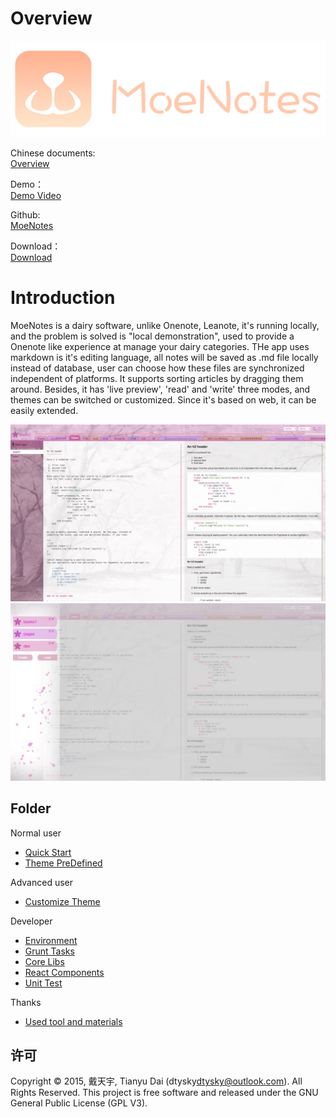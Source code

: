 # Overview

![logo](../logo.png)  

Chinese documents:  
[Overview](../zh)  

Demo：  
[Demo Video]()  

Github:  
[MoeNotes](https://github.com/dtysky/MoeNotes)  

Download：  
[Download](https://github.com/dtysky/MoeNotes/releases)  

# Introduction
 
MoeNotes is a dairy software, unlike Onenote, Leanote, it's running locally, and the problem is solved is "local demonstration", used to provide a Onenote like experience at manage your dairy categories.
THe app uses markdown is it's editing language, all notes will be saved as .md file locally instead of database, user can choose how these files are synchronized independent of platforms. It supports sorting articles by dragging them around. Besides, it has 'live preview', 'read' and 'write' three modes, and themes can be switched or customized. Since it's based on web, it can be easily extended.

![preview-main](../preview-main.jpg)  
![preview-books](../preview-books.jpg)

## Folder

Normal user 
- [Quick Start](./QuickStart.md)
- [Theme PreDefined](./Theme-PreDefine.md)

Advanced user
- [Customize Theme](./Theme-Advance.md)

Developer
- [Environment](./Development-Enverment.md)
- [Grunt Tasks](./Development-Tasks.md)
- [Core Libs](./Development-Cores.md)
- [React Components](./Development-Components.md)
- [Unit Test](./Development-UnitTests.md)

Thanks
- [Used tool and materials](./Thanks.md)

## 许可

Copyright © 2015, 戴天宇, Tianyu Dai (dtysky<dtysky@outlook.com>). All Rights Reserved. This project is free software and released under the GNU General Public License (GPL V3).